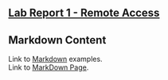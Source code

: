 ## [Lab Report 1 - Remote Access](https://allkeng.github.io/cse15l-lab-reports/lab-report-1-week-2.html)  
 
  
## Markdown Content    
Link to [Markdown](https://github.com/AllKeng/cse15l-lab-reports/blob/main/markDownStuff.md) examples.  
Link to [MarkDown Page](https://allkeng.github.io/cse15l-lab-reports/markDownStuff.html).    
